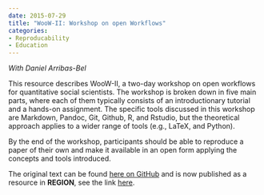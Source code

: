 ```yaml
---
date: 2015-07-29
title: "WooW-II: Workshop on open Workflows"
categories: 
- Reproducability
- Education
---
```

*With Daniel Arribas-Bel*

This resource describes WooW-II, a two-day workshop on open workflows for quantitative social scientists. The workshop is broken down in five main parts, where each of them typically consists of an introductionary tutorial and a hands-on assignment. The specific tools discussed in this workshop are Markdown, Pandoc, Git, Github, R, and Rstudio, but the theoretical approach applies to a wider range of tools (e.g., LaTeX, and Python).

By the end of the workshop, participants should be able to reproduce a paper of their own and make it available in an open form applying the concepts and tools introduced.

The original text can be found [here on GitHub](https://github.com/Thdegraaff/REGION_resource) and is now published as a resource in **REGION**, see the link [here](http://openjournals.wu.ac.at/ojs/index.php/region/article/view/85).
